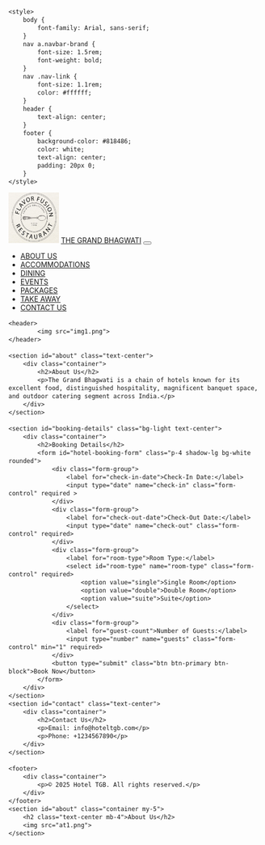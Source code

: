 <!DOCTYPE html>
<html lang="en">
<head>
    <meta charset="UTF-8">
    <meta name="viewport" content="width=device-width, initial-scale=1.0">
    <title>Hotel TGB</title>
    <link rel="stylesheet" href="css/bootstrap.min.css">
    <script src="jquery.min.js"></script>
    <script src="js/bootstrap.min.js"></script>
    
    <style>
        body {
            font-family: Arial, sans-serif;
        }
        nav a.navbar-brand {
            font-size: 1.5rem;
            font-weight: bold;
        }
        nav .nav-link {
            font-size: 1.1rem;
            color: #ffffff;
        }
        header {
            text-align: center;
        }
        footer {
            background-color: #818486;
            color: white;
            text-align: center;
            padding: 20px 0;
        }
    </style>
</head>
<body>
    <nav class="navbar navbar-expand-lg navbar-dark bg-dark">
        <div class="container-fluid">
            <img src="logo.png" width="100px" height="100px">
            <a class="navbar-brand" href="#">THE GRAND BHAGWATI</a>
            <button class="navbar-toggler" type="button" data-toggle="collapse" data-target="#navbarNav">
                <span class="navbar-toggler-icon"></span>
            </button>
            <div class="collapse navbar-collapse" id="navbarNav">
                <ul class="navbar-nav ml-auto">
                    <li class="nav-item"><a class="nav-link" href="about">ABOUT US</a></li>
                    <li class="nav-item"><a class="nav-link" href="#accommodations">ACCOMMODATIONS</a></li>
                    <li class="nav-item"><a class="nav-link" href="#dining">DINING</a></li>
                    <li class="nav-item"><a class="nav-link" href="#events">EVENTS</a></li>
                    <li class="nav-item"><a class="nav-link" href="#packages">PACKAGES</a></li>
                    <li class="nav-item"><a class="nav-link" href="#takeaway">TAKE AWAY</a></li>
                    <li class="nav-item"><a class="nav-link" href="#contact">CONTACT US</a></li>
                </ul>
            </div>
        </div>
    </nav>

    <header>
            <img src="img1.png">
    </header>

    <section id="about" class="text-center">
        <div class="container">
            <h2>About Us</h2>
            <p>The Grand Bhagwati is a chain of hotels known for its excellent food, distinguished hospitality, magnificent banquet space, and outdoor catering segment across India.</p>
        </div>
    </section>

    <section id="booking-details" class="bg-light text-center">
        <div class="container">
            <h2>Booking Details</h2>
            <form id="hotel-booking-form" class="p-4 shadow-lg bg-white rounded">
                <div class="form-group">
                    <label for="check-in-date">Check-In Date:</label>
                    <input type="date" name="check-in" class="form-control" required >
                </div>
                <div class="form-group">
                    <label for="check-out-date">Check-Out Date:</label>
                    <input type="date" name="check-out" class="form-control" required>
                </div>
                <div class="form-group">
                    <label for="room-type">Room Type:</label>
                    <select id="room-type" name="room-type" class="form-control" required>
                        <option value="single">Single Room</option>
                        <option value="double">Double Room</option>
                        <option value="suite">Suite</option>
                    </select>
                </div>
                <div class="form-group">
                    <label for="guest-count">Number of Guests:</label>
                    <input type="number" name="guests" class="form-control" min="1" required>
                </div>
                <button type="submit" class="btn btn-primary btn-block">Book Now</button>
            </form>
        </div>
    </section>
    <section id="contact" class="text-center">
        <div class="container">
            <h2>Contact Us</h2>
            <p>Email: info@hoteltgb.com</p>
            <p>Phone: +1234567890</p>
        </div>
    </section>

    <footer>
        <div class="container">
            <p>© 2025 Hotel TGB. All rights reserved.</p>
        </div>
    </footer>
    <section id="about" class="container my-5">
        <h2 class="text-center mb-4">About Us</h2>
        <img src="at1.png">
    </section>
</body>
</html>
